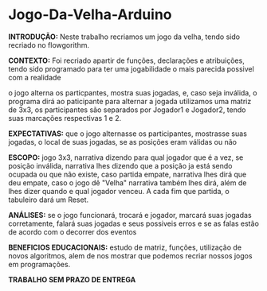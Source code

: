 # Jogo-Da-Velha-Arduino

**INTRODUÇÃO:** Neste trabalho recriamos um jogo da velha, tendo sido recriado no flowgorithm.


**CONTEXTO:** Foi recriado apartir de funções, declarações e atribuições, tendo sido programado para ter uma jogabilidade o mais parecida possivel com a realidade


o jogo alterna os particpantes, mostra suas jogadas, e, caso seja inválida, o programa dirá ao paticipante para alternar a jogada
utilizamos uma matriz de 3x3, os participantes são separados por Jogador1 e Jogador2, tendo suas marcações respectivas 1 e 2.


**EXPECTATIVAS:** que o jogo alternasse os participantes, mostrasse suas jogadas, o local de suas jogadas, se as posições eram válidas ou não


**ESCOPO:** jogo 3x3, narrativa dizendo para qual jogador que é a vez, se posição inválida, narrativa lhes dizendo que a posição ja está sendo ocupada ou que não existe, caso partida empate, narrativa lhes dirá que deu empate, caso o jogo dê "Velha" narrativa também lhes dirá, além de lhes dizer quando e qual jogador venceu. A cada fim que partida, o tabuleiro dará um Reset.


**ANÁLISES:** se o jogo funcionará, trocará e jogador, marcará suas jogadas corretamente, falará suas jogadas e seus possiveis erros e se as falas estão de acordo com o decorrer dos eventos


**BENEFICIOS EDUCACIONAIS:** estudo de matriz, funções, utilização de novos algoritmos, alem de nos mostrar que podemos recriar nossos jogos em programações.



**TRABALHO SEM PRAZO DE ENTREGA**
